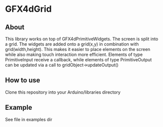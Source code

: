 # GFX4dGrid

## About

This library works on top of GFX4dPrimitiveWidgets. The screen is split into a grid. The widgets are added onto a grid(x,y) in combination with grid(width,height). This makes it easier to place elements on the screen while also making touch interaction more efficient. Elements of type PrimitiveInput receive a callback, while elements of type PrimitiveOutput can be updated via a call to gridObject->updateOutput()

## How to use

Clone this repository into your Arduino/libraries directory

## Example

See file in examples dir
